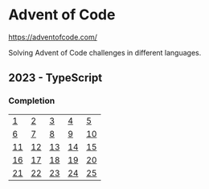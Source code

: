 # Advent of Code

<https://adventofcode.com/>

Solving Advent of Code challenges in different languages.

## 2023 - TypeScript

### Completion

|                                                                                          |                                                                                          |                                                                                          |                                                                                          |                                                                                          |
| ---------------------------------------------------------------------------------------- | ---------------------------------------------------------------------------------------- | ---------------------------------------------------------------------------------------- | ---------------------------------------------------------------------------------------- | ---------------------------------------------------------------------------------------- |
| [1](https://github.com/manuelpoell/adventofcode/blob/main/2023/src/challenges/day1.ts)   | [2](https://github.com/manuelpoell/adventofcode/blob/main/2023/src/challenges/day2.ts)   | [3](https://github.com/manuelpoell/adventofcode/blob/main/2023/src/challenges/day3.ts)   | [4](https://github.com/manuelpoell/adventofcode/blob/main/2023/src/challenges/day4.ts)   | [5](https://github.com/manuelpoell/adventofcode/blob/main/2023/src/challenges/day5.ts)   |
| [6](https://github.com/manuelpoell/adventofcode/blob/main/2023/src/challenges/day6.ts)   | [7](https://github.com/manuelpoell/adventofcode/blob/main/2023/src/challenges/day7.ts)   | [8](https://github.com/manuelpoell/adventofcode/blob/main/2023/src/challenges/day8.ts)   | [9](https://github.com/manuelpoell/adventofcode/blob/main/2023/src/challenges/day9.ts)   | [10](https://github.com/manuelpoell/adventofcode/blob/main/2023/src/challenges/day10.ts) |
| [11](https://github.com/manuelpoell/adventofcode/blob/main/2023/src/challenges/day11.ts) | [12](https://github.com/manuelpoell/adventofcode/blob/main/2023/src/challenges/day12.ts) | [13](https://github.com/manuelpoell/adventofcode/blob/main/2023/src/challenges/day13.ts) | [14](https://github.com/manuelpoell/adventofcode/blob/main/2023/src/challenges/day14.ts) | [15](https://github.com/manuelpoell/adventofcode/blob/main/2023/src/challenges/day15.ts) |
| [16](https://github.com/manuelpoell/adventofcode/blob/main/2023/src/challenges/day16.ts) | [17](https://github.com/manuelpoell/adventofcode/blob/main/2023/src/challenges/day17.ts) | [18](https://github.com/manuelpoell/adventofcode/blob/main/2023/src/challenges/day18.ts) | [19](https://github.com/manuelpoell/adventofcode/blob/main/2023/src/challenges/day19.ts) | [20](https://github.com/manuelpoell/adventofcode/blob/main/2023/src/challenges/day20.ts) |
| [21](https://github.com/manuelpoell/adventofcode/blob/main/2023/src/challenges/day21.ts) | [22](https://github.com/manuelpoell/adventofcode/blob/main/2023/src/challenges/day22.ts) | [23](https://github.com/manuelpoell/adventofcode/blob/main/2023/src/challenges/day23.ts) | [24](https://github.com/manuelpoell/adventofcode/blob/main/2023/src/challenges/day24.ts) | [25](https://github.com/manuelpoell/adventofcode/blob/main/2023/src/challenges/day25.ts) |
